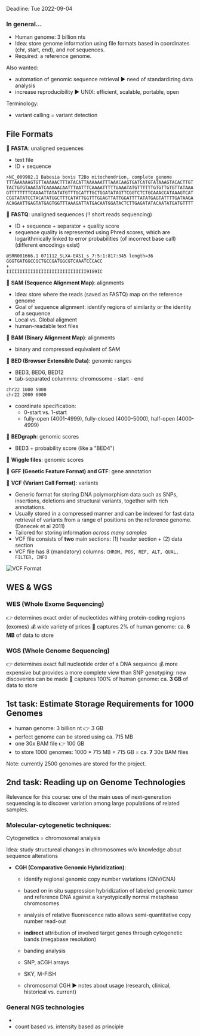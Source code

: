 Deadline: Tue 2022-09-04

### In general...
* Human genome: 3 billion nts
* Idea: store genome information using file formats based in coordinates (chr, start, end), and _not_ sequences.
* Required: a reference genome.

Also wanted: 
* automation of genomic sequence retrieval ▶️ need of standardizing data analysis
* increase reproducibility ▶️ UNIX: efficient, scalable, portable, open

Terminology:
* variant calling = variant detection

## File Formats
🐃 **FASTA**: unaligned sequences
  * text file
  * ID + sequence
  
```
>NC_009902.1 Babesia bovis T2Bo mitochondrion, complete genome
TTTAAAAAAGTGTTAAAAACTTTATACATTAAAAAATTTAAACAAGTGATCATGTATAAAGTACACTTGT
TACTGTGTAAATATCAAAAACAATTTAATTTCAAAATTTTTGAAATATGTTTTTTGTGTTGTGTTATAAA
GTTTTTTTTCAAAATTATATATGTTTGCATTTGCTGGATATAGTTCGGTCTCTGCAAACCATAAAGTCAT
CGGTATATCCTACATATGGCTTTCATATTGGTTTGGAGTTATTGGATTTTATATGAGTATTTTGATAAGA
ACAGAATTGAGTATGAGTGGTTTAAAGATTATGACAATGGATACTCTTGAGATATACAATATGATGTTTT
```

🐃 **FASTQ**: unaligned sequences (:bangbang: short reads sequencing)
  * ID + sequence + separator + quality score
  * sequence quality is represented using Phred scores, which are logarithmically linked to error probabilities (of incorrect base call) (different encodings exist)
```
@SRR001666.1 071112_SLXA-EAS1_s_7:5:1:817:345 length=36
GGGTGATGGCCGCTGCCGATGGCGTCAAATCCCACC
+
IIIIIIIIIIIIIIIIIIIIIIIIIIIIII9IG9IC
```

🐃 **SAM (Sequence Alignment Map)**: alignments
  * Idea: store where the reads (saved as FASTQ) map on the reference genome
  * Goal of sequence alignment: identify regions of similarity or the identity of a sequence
  * Local vs. Global aligment
  * human-readable text files
  
🐃 **BAM (Binary Alignment Map)**: alignments
  * binary and compressed equivalent of SAM
  
🐃 **BED (Browser Extensible Data)**: genomic ranges
  * BED3, BED6, BED12
  * tab-separated colummns: chromosome - start - end

```
chr22 1000 5000
chr22 2000 6000
```
  * coordinate specification: 
    * 0-start vs. 1-start 
    * fully-open (4001-4999), fully-closed (4000-5000), half-open (4000-4999)
    
🐃 **BEDgraph**: genomic scores
  * BED3 + probability score (like a "BED4")
  
🐃 **Wiggle files**: genomic scores

🐃 **GFF (Genetic Feature Format) and GTF**: gene annotation

🐃 **VCF (Variant Call Format)**: variants
  * Generic format for storing DNA polymorphism data such as SNPs, insertions, deletions and structural variants, together with rich annotations. 
  * Usually stored in a compressed manner and can be indexed for fast data retrieval of variants from a range of positions on the reference genome.  (Danecek et al 2011)
  * Tailored for storing information *across many samples*
  * VCF file consists of **two** main sections: (1) header section + (2) data section
  * VCF file has 8 (mandatory) columns: ```CHROM, POS, REF, ALT, QUAL, FILTER, INFO```

![VCF Format](img/VCF-format.jpeg)
  

## WES & WGS 

### WES (Whole Exome Sequencing)
👉 determines exact order of nucleotides withing protein-coding regions (exomes)
💰 wide variety of prices
💾 captures 2% of human genome: ca. **6 MB** of data to store
### WGS (Whole Genome Sequencing)
👉 determines exact full nucleotide order of a DNA sequence
💰 more expensive but provides a more complete view than SNP genotyping: new discoveries can be made
💾 captures 100% of human genome: ca. **3 GB** of data to store

## 1st task: Estimate Storage Requirements for 1000 Genomes
* human genome: 3 billion nt 👉 3 GB
* perfect genome can be stored using ca. 715 MB
* one 30x BAM file 👉 100 GB
* to store 1000 genomes: 1000 * 715 MB = 715 GB = ca. **7** 30x BAM files

Note: currently 2500 genomes are stored for the project.

## 2nd task: Reading up on Genome Technologies

Relevance for this course: one of the main uses of next-generation sequencing is to discover variation among large populations of related samples. 

### Molecular-cytogenetic techniques:
Cytogenetics = chromosomal analysis 

Idea: study structureal changes in chromosomes w/o knowledge about sequence alterations

* **CGH (Comparative Genomic Hybridization)**:
  * identify regional genomic copy number variations (CNV/CNA)
  * based on in situ suppression hybridization of labeled genomic tumor and reference DNA
    against a karyotypically normal metaphase chromosomes
  * analysis of relative fluorescence ratio allows semi-quantitative copy number read-out
  * **indirect** attribution of involved target genes through cytogenetic bands (megabase resolution)

  * banding analysis
  * SNP, aCGH arrays
  * SKY, M-FISH
  * chromosomal CGH
▶️ notes about usage (research, clinical, historical vs. current)

### General NGS technologies
  * 
* count based vs. intensity based as principle
